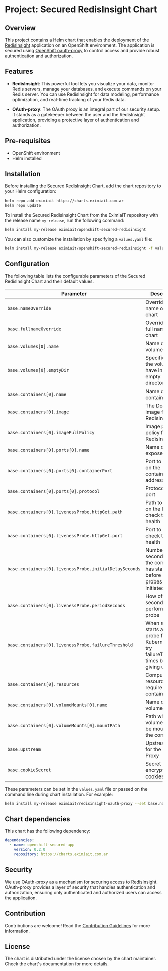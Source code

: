 # Project: Secured RedisInsight Chart 

## Overview
This project contains a Helm chart that enables the deployment of the
[RedisInsight](https://github.com/RedisInsight/RedisInsight) application on an OpenShift environment.
The application is secured using [OpenShift oauth-proxy](https://github.com/openshift/oauth-proxy) to control access and provide robust authentication and authorization. 

## Features
- **RedisInsight**: This powerful tool lets you visualize your data, monitor Redis servers, manage your databases, and execute commands on your Redis server. You can use RedisInsight for data modeling, performance optimization, and real-time tracking of your Redis data.

- **OAuth-proxy**: The OAuth proxy is an integral part of our security setup. It stands as a gatekeeper between the user and the RedisInsight application, providing a protective layer of authentication and authorization.

## Pre-requisites

- OpenShift environment
- Helm installed

## Installation

Before installing the Secured RedisInsight Chart, add the chart repository to your Helm configuration:

```sh
helm repo add eximiait https://charts.eximiait.com.ar
helm repo update
```

To install the Secured RedisInsight Chart from the EximiaIT repository with the release name `my-release`, run the following command:

```sh
helm install my-release eximiait/openshift-secured-redisinsight
```

You can also customize the installation by specifying a `values.yaml` file:

```sh
helm install my-release eximiait/openshift-secured-redisinsight -f values.yaml
```

## Configuration

The following table lists the configurable parameters of the Secured RedisInsight Chart and their default values.

| Parameter                  | Description                                     | Default                                                    |
|----------------------------|-------------------------------------------------|------------------------------------------------------------|
| `base.nameOverride`| Overrides the name of the chart | `"redisinsight"` |
| `base.fullnameOverride`| Overrides the full name of the chart | `"redisinsight"` |
| `base.volumes[0].name`| Name of the volume | `"db"` |
| `base.volumes[0].emptyDir`| Specifies that the volume is to have initially empty directories | `{}` |
| `base.containers[0].name`| Name of the container | `"app"` |
| `base.containers[0].image`| The Docker image for RedisInsight | `"redislabs/redisinsight:1.14.0"` |
| `base.containers[0].imagePullPolicy`| Image pull policy for RedisInsight | `"IfNotPresent"` |
| `base.containers[0].ports[0].name`| Name of the exposed port | `"http"` |
| `base.containers[0].ports[0].containerPort`| Port to expose on the container's IP address | `8001` |
| `base.containers[0].ports[0].protocol`| Protocol for the port | `"TCP"` |
| `base.containers[0].livenessProbe.httpGet.path`| Path to access on the IP to check the health | `"/healthcheck/"` |
| `base.containers[0].livenessProbe.httpGet.port`| Port to use to check the health | `8001` |
| `base.containers[0].livenessProbe.initialDelaySeconds`| Number of seconds after the container has started before liveness probes are initiated | `5` |
| `base.containers[0].livenessProbe.periodSeconds`| How often (in seconds) to perform the probe | `5` |
| `base.containers[0].livenessProbe.failureThreshold`| When a Pod starts and the probe fails, Kubernetes will try failureThreshold times before giving up | `2` |
| `base.containers[0].resources`| Compute resources required by the container | `{}` |
| `base.containers[0].volumeMounts[0].name`| Name of the volume mount | `"db"` |
| `base.containers[0].volumeMounts[0].mountPath`| Path where the volume should be mounted in the container | `"/db"` |
| `base.upstream`| Upstream URL for the OAuth Proxy | `"http://localhost:8001"` |
| `base.cookieSecret`| Secret used to encrypt OAuth cookies | `"bA7kPuPzko-igWaLPhVDWVj_VhENVnVcHce6rYQwu_s="` |

These parameters can be set in the `values.yaml` file or passed on the command line during chart installation. For example:

```sh
helm install my-release eximiait/redisinsight-oauth-proxy --set base.nameOverride=myapp
```

## Chart dependencies

This chart has the following dependency:

```yaml
dependencies:
  - name: openshift-secured-app
    version: 0.2.0
    repository: https://charts.eximiait.com.ar
```

## Security

We use OAuth-proxy as a mechanism for securing access to RedisInsight. OAuth-proxy provides a layer of security that handles authentication and authorization, ensuring only authenticated and authorized users can access the application.

## Contribution

Contributions are welcome! Read the [Contribution Guidelines](CONTRIBUTING.md) for more information.

## License

The chart is distributed under the license chosen by the chart maintainer. Check the chart's documentation for more details.